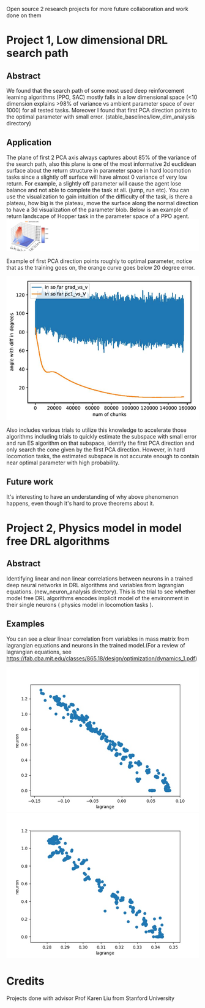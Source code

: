 Open source 2 research projects for more future collaboration and work done on them

# Project 1, Low dimensional DRL search path

## Abstract
We found that the search path of some most used deep reinforcement learning algorithms (PPO, SAC) mostly falls in a low dimensional space (<10 dimension explains >98% of variance vs ambient parameter space of over 1000) for all tested tasks. Moreover I found that first PCA direction points to the optimal parameter with small error. (stable_baselines/low_dim_analysis directory)

## Application
The plane of first 2 PCA axis always captures about 85% of the variance of the search path, also this plane is one of the most informative 2d euclidean surface about the return structure in parameter space in hard locomotion tasks since a slightly off surface will have almost 0 variance of very low return. For example, a slightly off parameter will cause the agent lose balance and not able to complete the task at all. (jump, run etc). You can use the visualization to gain intuition of the difficulty of the task, is there a plateau, how big is the plateau, move the surface along the normal direction to have a 3d visualization of the parameter blob. Below is an example of return landscape of Hopper task in the parameter space of a PPO agent.
![Alt text](readme_pics_low_dim/parameterlandscape.jpg?raw=true "return landscape Hopper")

Example of first PCA direction points roughly to optimal parameter, notice that as the training goes on, the orange curve goes below 20 degree error.

![Alt text](readme_pics_low_dim/firstPCA_VS_optimal_error.jpg?raw=true "first PCA direction error")


Also includes various trials to utilize this knowledge to accelerate those algorithms including trials to quickly estimate the subspace with small error and run ES algorithm on that subspace, identify the first PCA direction and only search the cone given by the first PCA direction. However, in hard locomotion tasks, the estimated subspace is not accurate enough to contain near optimal parameter with high probability.

## Future work
It's interesting to have an understanding of why above phenomenon happens, even though it's hard to prove theorems about it. 

# Project 2, Physics model in model free DRL algorithms

## Abstract 
Identifying linear and non linear correlations between neurons in a trained deep neural networks in DRL algorithms and variables from lagrangian equations. (new_neuron_analysis directory). This is the trial to see whether model free DRL algorithms encodes implicit model of the environment in their single neurons ( physics model in locomotion tasks ).

## Examples
You can see a clear linear correlation from variables in mass matrix from lagrangian equations and neurons in the trained model.(For a review of lagrangian equations, see https://fab.cba.mit.edu/classes/865.18/design/optimization/dynamics_1.pdf)

![Alt text](readme_pics_lagrangian/M_index_155_VS_layer_1.0_neuron_142.0_linear_correlation-0.988610646842882_normalized_SSE_3.0919008977837885_Syy_136.51385498046875.jpg?raw=true "M155 VS neuron142")
![Alt text](readme_pics_lagrangian/M_index_1672_VS_layer_0.0_neuron_820.0_linear_correlation-0.9935707917551969_normalized_SSE_2.4381617239831384_Syy_190.22752380371094.jpg?raw=true "M1672 VS neuron820")


# Credits
Projects done with advisor Prof Karen Liu from Stanford University
